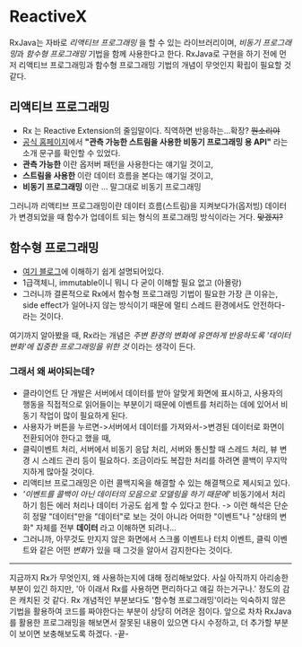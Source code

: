 # ReactiveX

RxJava는 자바로 *리액티브 프로그래밍* 을 할 수 있는 라이브러리이며, *비동기 프로그래밍*과 *함수형 프로그래밍* 기법을 함께 사용한다고 한다. 
RxJava로 구현을 하기 전에 먼저 리액티브 프로그래밍과 함수형 프로그래밍 기법의 개념이 무엇인지 확립이 필요할 것 같다.

## 리액티브 프로그래밍
- Rx 는 Reactive Extension의 줄임말이다. 직역하면 반응하는...확장? ~~뭔소리야~~
- [공식 홈페이지](http://reactivex.io)에서 **"관측 가능한 스트림을 사용한 비동기 프로그래밍 용 API"** 라는 소개 문구를 확인할 수 있었다.
- **관측 가능한** 이란 옵저버 패턴을 사용한다는 얘기일 것이고,
- **스트림을 사용한** 이란 데이터 흐름을 본다는 얘기일 것이고,
- **비동기 프로그래밍** 이란 ... 말그대로 비동기 프로그래밍

그러니까 리액티브 프로그래밍이란 데이터 흐름(스트림)을 지켜보다가(옵저빙) 데이터가 변경되었을 때 함수가 업데이트 되는 형식의 프로그래밍 방식이라는 거다. ~~맞겠지?~~

## 함수형 프로그래밍
- [여기 블로그](https://medium.com/@lazysoul/%ED%95%A8%EC%88%98%ED%98%95-%ED%94%84%EB%A1%9C%EA%B7%B8%EB%9E%98%EB%B0%8D%EC%9D%B4%EB%9E%80-d881230f2a5e)에 이해하기 쉽게 설명되어있다.
- 1급객체니, immutable이니 뭐니 다 굳이 이해할 필요 없고 (아몰랑)
- 그러니까 결론적으로 Rx에서 함수형 프로그래밍 기법이 필요한 가장 큰 이유는, side effect가 일어나지 않는 방식이기 때문에 멀티 스레드 환경에서도 안전하다- 라는 것이다. 

여기까지 알아봤을 때, Rx라는 개념은 *주변 환경의 변화에 유연하게 반응하도록 '데이터 변화'에 집중한 프로그래밍을 위한 것* 이라는 생각이 든다.

### 그래서 왜 써야되는데?
- 클라이언트 단 개발은 서버에서 데이터를 받아 알맞게 화면에 표시하고, 사용자의 행동을 직접적으로 읽어들이는 부분이기 때문에 이벤트를 처리하는 데에 있어서 비동기 작업이 많이 필요하게 된다. 
- 사용자가 버튼을 누르면->서버에서 데이터를 가져와서->변경된 데이터로 화면이 전환되어야 한다고 했을 때, 
- 클릭이벤트 처리, 서버에서 비동기 응답 처리, 서버와 통신할 때 스레드 처리, 뷰 변경 시 스레드 관리 등이 필요하다. 조금이라도 복잡한 처리를 하려면 콜백이 무지막지하게 많아질 것이다.
- 리액티브 프로그래밍은 이런 콜백지옥을 해결할 수 있는 해결책으로 제시되고 있다.
- *'이벤트를 콜백이 아닌 데이터의 모음으로 모델링을 하기 때문에'* 비동기에서 처리하기 힘든 에러 처리나 데이터 가공도 쉽게 할 수 있다고 한다. -> 이런 해석은 단순히 정말 "데이터"만을 "데이터"로 보는 것이 아니라 어떠한 "이벤트"나 "상태의 변화" 자체를 전부 **데이터** 라고 이해하면 되려나...
- 그러니까, 아무것도 만지지 않은 화면에서 스크롤 이벤트나 터치 이벤트, 클릭 이벤트와 같은 어떤 *변화*가 있을 때 그것을 알아서 감지한다는 것이다.


---
지금까지 Rx가 무엇인지, 왜 사용하는지에 대해 정리해보았다. 사실 아직까지 아리송한 부분이 있긴 하지만, '아 이래서 Rx를 사용하면 편리하다고 얘길 하는거구나.' 정도의 감은 캐치된 것 같다. Rx 개념적인 부분보다도 '함수형 프로그래밍'이라는 익숙하지 않은 기법을 활용하여 코드를 짜야한다는 부분이 상당히 어려운 점이다. 앞으로 차차 RxJava를 활용한 프로그래밍을 해보면서 잘못된 내용이 있으면 다시 수정하고, 더 추가할 부분이 보이면 보충해보도록 하겠다. 
-끝-